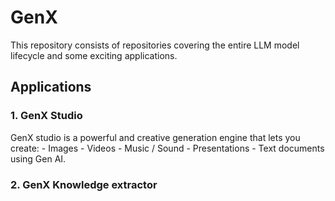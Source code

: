 # GenX
This repository consists of repositories covering the entire LLM model lifecycle and some exciting applications.

## Applications

### 1. GenX Studio
   GenX studio is a powerful and creative generation engine that lets you create: 
    - Images
    - Videos
    - Music / Sound
    - Presentations
    - Text documents
   using Gen AI. 

### 2. GenX Knowledge extractor


### 
